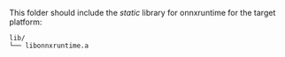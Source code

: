 This folder should include the *static* library for onnxruntime for the target platform:

```
lib/
└── libonnxruntime.a
```